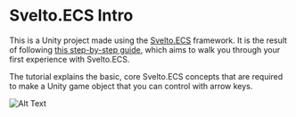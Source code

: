 # Svelto.ECS Intro

This is a Unity project made using the [Svelto.ECS](https://github.com/sebas77/Svelto.ECS) framework. It is the result of following [this step-by-step guide](https://jiheh.medium.com/a-beginners-guide-to-svelto-ecs-3-0-with-unity-e9dbc88a2145), which aims to walk you through your first experience with Svelto.ECS.

The tutorial explains the basic, core Svelto.ECS concepts that are required to make a Unity game object that you can control with arrow keys.

![Alt Text](https://miro.medium.com/max/700/1*qnnzOcmZuuqI6P6g0nJW7Q.gif)
